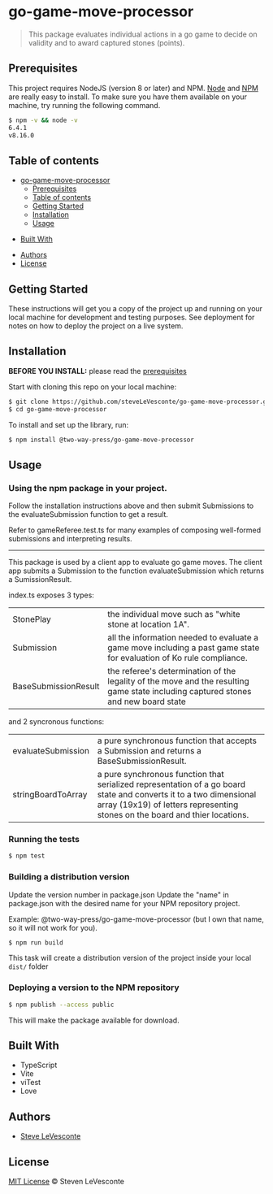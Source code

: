 <!---[![npm version](https://badge.fury.io/js/angular2-expandable-list.svg)](https://badge.fury.io/js/angular2-expandable-list)
[![code style: prettier](https://img.shields.io/badge/code_style-prettier-ff69b4.svg?style=flat-square)](https://github.com/prettier/prettier)-->

# go-game-move-processor

> This package evaluates individual actions in a go game to decide on validity and to award captured stones (points).

## Prerequisites

This project requires NodeJS (version 8 or later) and NPM.
[Node](http://nodejs.org/) and [NPM](https://npmjs.org/) are really easy to install.
To make sure you have them available on your machine,
try running the following command.

```sh
$ npm -v && node -v
6.4.1
v8.16.0
```

## Table of contents

- [go-game-move-processor](#go-game-move-processor)
  - [Prerequisites](#prerequisites)
  - [Table of contents](#table-of-contents)
  - [Getting Started](#getting-started)
  - [Installation](#installation)
  - [Usage](#usage)
 <!--   - [Serving the app](#serving-the-app)
    - [Running the tests](#running-the-tests)
    - [Building a distribution version](#building-a-distribution-version)
    - [Serving the distribution version](#serving-the-distribution-version)
  - [API](#api)
    - [useBasicFetch](#usebasicfetch)
      - [Options](#options)
    - [fetchData](#fetchdata)
  - [Contributing](#contributing)
  - [Credits](#credits)-->
  - [Built With](#built-with)
<!--  - [Versioning](#versioning)-->
  - [Authors](#authors)
  - [License](#license)

## Getting Started

These instructions will get you a copy of the project up and running on your local machine for development and testing purposes. See deployment for notes on how to deploy the project on a live system.

## Installation

**BEFORE YOU INSTALL:** please read the [prerequisites](#prerequisites)

Start with cloning this repo on your local machine:

```sh
$ git clone https://github.com/steveLeVesconte/go-game-move-processor.git
$ cd go-game-move-processor
```

To install and set up the library, run:

```sh
$ npm install @two-way-press/go-game-move-processor
```


## Usage

### Using the npm package in your project.

Follow the installation instructions above and then submit Submissions to the evaluateSubmission function to get a result.

Refer to gameReferee.test.ts for many examples of composing well-formed submissions and interpreting results.

-------------------------------------------------------------------------------------------------------------------------------------------------------------------------

This package is used by a client app to evaluate go game moves.  The client app submits a Submission to the function evaluateSubmission which returns a SumissionResult.  

index.ts exposes 3 types:
<table>
  <tr>
    <td>StonePlay</td>
    <td>the individual move such as "white stone at location 1A".</td>
  </tr>
    <tr>
    <td>Submission </td>
    <td>all the information needed to evaluate a game move including a past game state for evaluation of Ko rule compliance.</td>
  </tr>
    <tr>
    <td>BaseSubmissionResult</td>
    <td>the referee's determination of the legality of the move and the resulting game state including captured stones and new board state</td>
  </tr>
</table>
and 2 syncronous functions:
<table>
  <tr>
    <td>evaluateSubmission</td>   
      <td>a pure synchronous function that accepts a Submission and returns a BaseSubmissionResult.</td>
  </tr>
    <tr>
    <td>stringBoardToArray</td>
     <td>a pure synchronous function that serialized representation of a go board state and converts it to a two dimensional array (19x19) of letters representing stones on the board and thier locations.</td>
  </tr>
  
</table>


### Running the tests

```sh
$ npm test
```

### Building a distribution version

Update the version number in package.json
Update the "name" in package.json with the desired name for your NPM repository project.

Example: @two-way-press/go-game-move-processor  (but I own that name, so it will not work for you).

```sh
$ npm run build
```

This task will create a distribution version of the project
inside your local `dist/` folder

### Deploying a version to the NPM repository



```sh
$ npm publish --access public
```

This will make the package available for download.


<!---  TBD better docs for api
## API

### useBasicFetch

```js
useBasicFetch(url: string = '', delay: number = 0)
```

Supported options and result fields for the `useBasicFetch` hook are listed below.

#### Options

`url`

| Type | Default value |
| --- | --- |
| string | '' |

If present, the request will be performed as soon as the component is mounted

Example:

```tsx
const MyComponent: React.FC = () => {
  const { data, error, loading } = useBasicFetch('https://api.icndb.com/jokes/random');

  if (error) {
    return <p>Error</p>;
  }

  if (loading) {
    return <p>Loading...</p>;
  }

  return (
    <div className="App">
      <h2>Chuck Norris Joke of the day</h2>
      {data && data.value && <p>{data.value.joke}</p>}
    </div>
  );
};
```

`delay`

| Type | Default value | Description |
| --- | --- | --- |
| number | 0 | Time in milliseconds |

If present, the request will be delayed by the given amount of time

Example:

```tsx
type Joke = {
  value: {
    id: number;
    joke: string;
  };
};

const MyComponent: React.FC = () => {
  const { data, error, loading } = useBasicFetch<Joke>('https://api.icndb.com/jokes/random', 2000);

  if (error) {
    return <p>Error</p>;
  }

  if (loading) {
    return <p>Loading...</p>;
  }

  return (
    <div className="App">
      <h2>Chuck Norris Joke of the day</h2>
      {data && data.value && <p>{data.value.joke}</p>}
    </div>
  );
};
```

### fetchData

```js
fetchData(url: string)
```

Perform an asynchronous http request against a given url

```tsx
type Joke = {
  value: {
    id: number;
    joke: string;
  };
};

const ChuckNorrisJokes: React.FC = () => {
  const { data, fetchData, error, loading } = useBasicFetch<Joke>();
  const [jokeId, setJokeId] = useState(1);

  useEffect(() => {
    fetchData(`https://api.icndb.com/jokes/${jokeId}`);
  }, [jokeId, fetchData]);

  const handleNext = () => setJokeId(jokeId + 1);

  if (error) {
    return <p>Error</p>;
  }

  const jokeData = data && data.value;

  return (
    <div className="Comments">
      {loading && <p>Loading...</p>}
      {!loading && jokeData && (
        <div>
          <p>Joke ID: {jokeData.id}</p>
          <p>{jokeData.joke}</p>
        </div>
      )}
      {!loading && jokeData && !jokeData.joke && <p>{jokeData}</p>}
      <button disabled={loading} onClick={handleNext}>
        Next Joke
      </button>
    </div>
  );
};
```

-->

<!---  TBD contributing
## Contributing

Please read [CONTRIBUTING.md](CONTRIBUTING.md) for details on our code of conduct, and the process for submitting pull requests to us.

1.  Fork it!
2.  Create your feature branch: `git checkout -b my-new-feature`
3.  Add your changes: `git add .`
4.  Commit your changes: `git commit -am 'Add some feature'`
5.  Push to the branch: `git push origin my-new-feature`
6.  Submit a pull request :sunglasses:

## Credits

TODO: Write credits

-->


## Built With

* TypeScript
* Vite
* viTest
* Love

<!---
## Versioning

We use [SemVer](http://semver.org/) for versioning. For the versions available, see the [tags on this repository](https://github.com/your/project/tags).
-->

## Authors

* [Steve LeVesconte]([https://github.com/steveLeVesconte])


## License

[MIT License](https://andreasonny.mit-license.org/2019) © Steven LeVesconte
